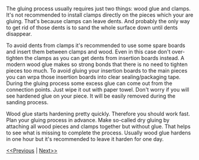 The gluing process usually requires just two things: wood glue and clamps. It's not recommended to install clamps directly on the pieces which your are gluing. That's because clamps can leave dents. And probably the only way to get rid of those dents is to sand the whole surface down until dents disappear.

To avoid dents from clamps it's recommended to use some spare boards and insert them between clamps and wood. Even in this case don't over-tighten the clamps as you can get dents from insertion boards instead. A modern wood glue makes so strong bonds that there is no need to tighten pieces too much. To avoid gluing your insertion boards to the main pieces you can wrpa those insertion boards into clear sealing/packaging tape. During the gluing process some excess glue can come out from the connection points. Just wipe it out with paper towel. Don't worry if you will see hardened glue on your piece. It will be easily removed during the sanding process.

Wood glue starts hardening pretty quickly. Therefore you should work fast. Plan your gluing process in advance. Make so-called dry gluing by attaching all wood pieces and clamps together but without glue. That helps to see what is missing to complete the process. Usually wood glue hardens in one hour but it's recommended to leave it harden for one day.

[<<Previous](https://github.com/project-owner/Peppy.doc/wiki/Sawing) | [Next>>](https://github.com/project-owner/Peppy.doc/wiki/Sanding)